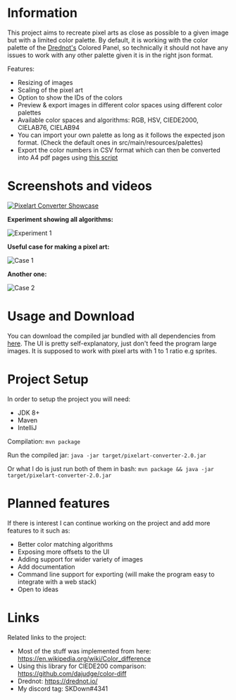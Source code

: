 # Information

This project aims to recreate pixel arts as close as possible to a given image but with a limited color palette. By default, it is working with the color palette of the [Drednot's](https://drednot.io) Colored Panel, so technically it should not have any issues to work with any other palette given it is in the right json format.

Features:
- Resizing of images
- Scaling of the pixel art
- Option to show the IDs of the colors
- Preview & export images in different color spaces using different color palettes
- Available color spaces and algorithms: RGB, HSV, CIEDE2000, CIELAB76, CIELAB94 
- You can import your own palette as long as it follows the expected json format. (Check the default ones in src/main/resources/palettes)
- Export the color numbers in CSV format which can then be converted into A4 pdf pages using [this script](https://gist.github.com/Ivstiv/a4b8a82e48617d82db9042a9fd740f98)


# Screenshots and videos
[![Pixelart Converter Showcase](https://github.com/Ivstiv/drednot-pixelart-converter/blob/master/images/thumbnail.jpg)](https://vimeo.com/438229514 "Pixelart Converter Showcase")

**Experiment showing all algorithms:**

![Experiment 1](https://github.com/Ivstiv/drednot-pixelart-converter/blob/master/images/doc2.png)

**Useful case for making a pixel art:**

![Case 1](https://github.com/Ivstiv/drednot-pixelart-converter/blob/master/images/doc3.png)

**Another one:**

![Case 2](https://github.com/Ivstiv/drednot-pixelart-converter/blob/master/images/doc4.png)
# Usage and Download

You can download the compiled jar bundled with all dependencies from [here](https://github.com/Ivstiv/pixelart-converter/releases/tag/2.1).
The UI is pretty self-explanatory,
 just don't feed the program large images. It is supposed to work with pixel arts with 1 to 1 ratio e.g sprites.  
 
# Project Setup
In order to setup the project you will need:
- JDK 8+
- Maven
- IntelliJ

Compilation:
```mvn package```

Run the compiled jar:
```java -jar target/pixelart-converter-2.0.jar```

Or what I do is just run both of them in bash:
```mvn package && java -jar target/pixelart-converter-2.0.jar```

# Planned features
If there is interest I can continue working on the project and add more features to it such as:
- Better color matching algorithms
- Exposing more offsets to the UI
- Adding support for wider variety of images
- Add documentation
- Command line support for exporting (will make the program easy to integrate with a web stack)
- Open to ideas

# Links
Related links to the project:
- Most of the stuff was implemented from here: https://en.wikipedia.org/wiki/Color_difference
- Using this library for CIEDE200 comparison: https://github.com/dajudge/color-diff
- Drednot: https://drednot.io/
- My discord tag: SKDown#4341


